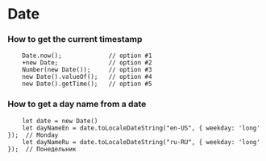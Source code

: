 # Date

### How to get the current timestamp

```
    Date.now();             // option #1
    +new Date;              // option #2
    Number(new Date());     // option #3
    new Date().valueOf();   // option #4
    new Date().getTime();   // option #5
```

### How to get a day name from a date

```
    let date = new Date()
    let dayNameEn = date.toLocaleDateString("en-US", { weekday: 'long' });  // Monday
    let dayNameRu = date.toLocaleDateString("ru-RU", { weekday: 'long' });  // Понедельник
```